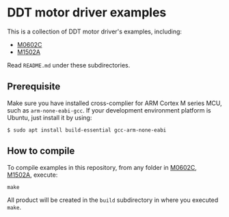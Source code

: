 # DDT motor driver examples

This is a collection of DDT motor driver's examples, including:

- [M0602C](./M0602C/)
- [M1502A](./M1502A/)

Read `README.md` under these subdirectories.

## Prerequisite

Make sure you have installed cross-complier for ARM Cortex M series MCU, such as `arm-none-eabi-gcc`. If your development environment platform is Ubuntu, just install it by using:

```
$ sudo apt install build-essential gcc-arm-none-eabi
```

## How to compile

To compile examples in this repository, from any folder in [M0602C](./M0602C/), [M1502A](./M1502A/), execute:

```
make
```

All product will be created in the `build` subdirectory in where you executed `make`.
